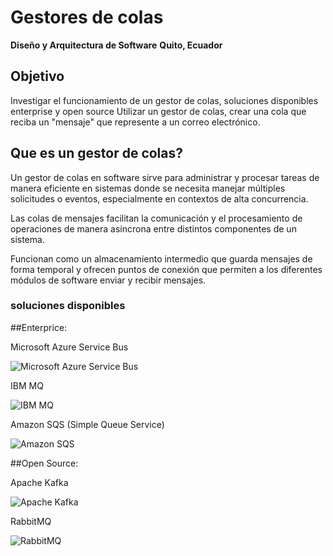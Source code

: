 # Gestores de colas

**Diseño y Arquitectura de Software** 
**Quito, Ecuador** 

## Objetivo

Investigar el funcionamiento de un gestor de colas, soluciones disponibles enterprise y open source
Utilizar un gestor de colas, crear una cola que reciba un "mensaje" que represente a un correo electrónico.


## Que es un gestor de colas?

Un gestor de colas en software sirve para administrar y procesar tareas de manera eficiente en sistemas donde se necesita manejar múltiples solicitudes o eventos, especialmente en contextos de alta concurrencia.

Las colas de mensajes facilitan la comunicación y el procesamiento de operaciones de manera asíncrona entre distintos componentes de un sistema. 

Funcionan como un almacenamiento intermedio que guarda mensajes de forma temporal y ofrecen puntos de conexión que permiten a los diferentes módulos de software enviar y recibir mensajes.

### soluciones disponibles

##Enterprice:

Microsoft Azure Service Bus 

![Microsoft Azure Service Bus ](https://github.com/user-attachments/assets/80377fcc-a3f1-4feb-a689-706ddbe51a4d)

IBM MQ

![IBM MQ](https://www.cleo.com/sites/default/files/styles/desktop_664_394_scale/public/2023-12/ibm-mq-integration.png.webp?itok=N1UJAOh-)

Amazon SQS (Simple Queue Service)

![Amazon SQS](https://media.licdn.com/dms/image/v2/C4D12AQEEWpvvLrlIEQ/article-cover_image-shrink_423_752/article-cover_image-shrink_423_752/0/1614619668865?e=1737590400&v=beta&t=VTv5pd3LyUq4MoLp0oheFopEpx_xrt24pdbLTi4unaY)

##Open Source:

Apache Kafka

![Apache Kafka](https://cdn.intuji.com/2023/08/Apache-Kafka_logo_16_9.jpg)

RabbitMQ

![RabbitMQ](https://keepcoding.io/wp-content/uploads/2023/08/image-47.png)

